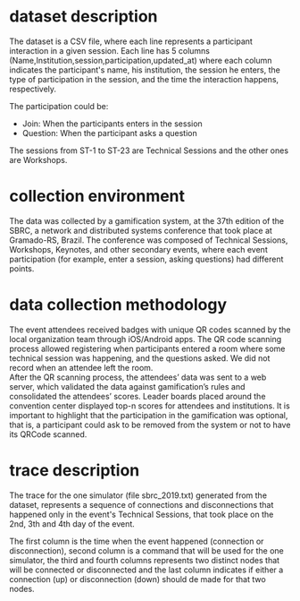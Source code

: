 # dataset description

The dataset is a CSV file, where each line represents a participant interaction in a given session. Each line has 5 columns (Name,Institution,session,participation,updated_at) where each column indicates the participant's name, his institution, the session he enters, the type of participation in the session, and the time the interaction happens, respectively.

The participation could be:
- Join: When the participants enters in the session
- Question: When the participant asks a question

The sessions from ST-1 to ST-23 are Technical Sessions and the other ones are Workshops.

# collection environment

The data was collected by a gamification system, at the 37th edition of the SBRC, a network and distributed systems conference that took place at Gramado-RS, Brazil. 
The conference was composed of Technical Sessions, Workshops, Keynotes, and other secondary events, where each event participation (for example, enter a session, asking questions) had different points.

# data collection methodology

The event attendees received badges with unique QR codes scanned by the local organization team through iOS/Android apps. The QR code scanning process allowed registering when participants entered a  room where some technical session was happening, and the questions asked. We did not record when an attendee left the room.  
After the QR  scanning process, the attendees’ data was sent to a web server, which validated the data against gamification’s rules and consolidated the attendees’ scores. Leader boards placed around the convention center displayed top-n scores for attendees and institutions. It is important to highlight that the participation in the gamification was optional, that is, a participant could ask to be removed from the system or not to have its QRCode scanned.

# trace description

The trace for the one simulator (file sbrc_2019.txt) generated from the dataset, represents a sequence of connections and disconnections that happened only in the event's Technical Sessions, that took place on the 2nd, 3th and 4th day of the event.

The first column is the time when the event happened (connection or disconnection), second column is a command that will be used for the one simulator, the third and fourth columns represents two distinct nodes that will be connected or disconnected and the last column indicates if either a connection (up) or disconnection (down) should de made for that two nodes.
